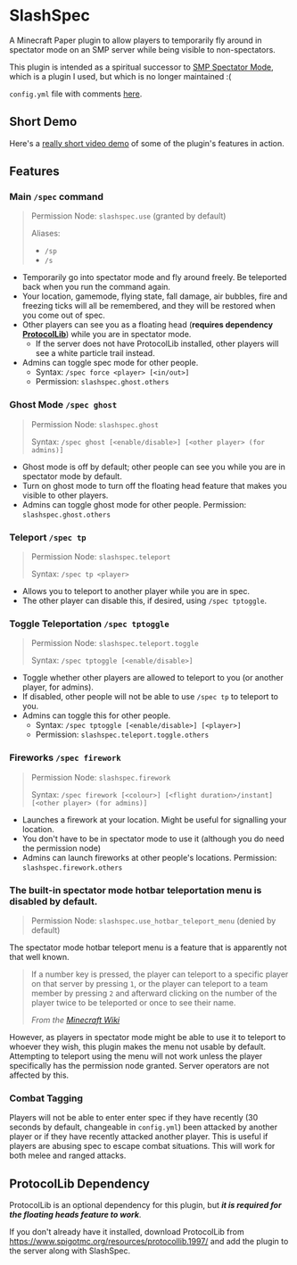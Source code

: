 # SlashSpec
A Minecraft Paper plugin to allow players to temporarily fly around in spectator mode on an SMP server while being visible to non-spectators.

This plugin is intended as a spiritual successor to [SMP Spectator Mode](https://www.spigotmc.org/resources/smp-spectator-mode-1-19-support.77267/), which is a plugin I used, but which is no longer maintained :(

`config.yml` file with comments [here](https://github.com/SeriousGuy888/SlashSpec/blob/main/src/main/resources/config.yml).

## Short Demo

Here's a [really short video demo](https://www.youtube.com/watch?v=vLJpfWCbtQg) of some of the plugin's features in action.

## Features

### Main `/spec` command
> Permission Node: `slashspec.use` (granted by default)
> 
> Aliases:
> - `/sp`
> - `/s`

- Temporarily go into spectator mode and fly around freely. Be teleported back when you run the command again.
- Your location, gamemode, flying state, fall damage, air bubbles, fire and freezing ticks will all be remembered, and they will be restored when you come out of spec.
- Other players can see you as a floating head (**requires dependency [ProtocolLib](https://www.spigotmc.org/resources/protocollib.1997/)**) while you are in spectator mode.
  - If the server does not have ProtocolLib installed, other players will see a white particle trail instead.
- Admins can toggle spec mode for other people.
  - Syntax: `/spec force <player> [<in/out>]`
  - Permission: `slashspec.ghost.others`

### Ghost Mode `/spec ghost`
> Permission Node: `slashspec.ghost`
> 
> Syntax: `/spec ghost [<enable/disable>] [<other player> (for admins)]`

- Ghost mode is off by default; other people can see you while you are in spectator mode by default.
- Turn on ghost mode to turn off the floating head feature that makes you visible to other players.
- Admins can toggle ghost mode for other people. Permission: `slashspec.ghost.others`

### Teleport `/spec tp`
> Permission Node: `slashspec.teleport`
> 
> Syntax: `/spec tp <player>`

- Allows you to teleport to another player while you are in spec.
- The other player can disable this, if desired, using `/spec tptoggle`.

### Toggle Teleportation `/spec tptoggle`
> Permission Node: `slashspec.teleport.toggle`
> 
> Syntax: `/spec tptoggle [<enable/disable>]`

- Toggle whether other players are allowed to teleport to you (or another player, for admins).
- If disabled, other people will not be able to use `/spec tp` to teleport to you.
- Admins can toggle this for other people.
  - Syntax: `/spec tptoggle [<enable/disable>] [<player>]`
  - Permission: `slashspec.teleport.toggle.others`

### Fireworks `/spec firework`
> Permission Node: `slashspec.firework`
> 
> Syntax: `/spec firework [<colour>] [<flight duration>/instant] [<other player> (for admins)]`

- Launches a firework at your location. Might be useful for signalling your location.
- You don't have to be in spectator mode to use it (although you do need the permission node)
- Admins can launch fireworks at other people's locations. Permission: `slashspec.firework.others`

### The built-in spectator mode hotbar teleportation menu is disabled by default.
> Permission Node: `slashspec.use_hotbar_teleport_menu` (denied by default)

The spectator mode hotbar teleport menu is a feature that is apparently not that well known.

> If a number key is pressed, the player can teleport to a specific player on that server by pressing `1`, or the player can teleport to a team member by pressing `2` and afterward clicking on the number of the player twice to be teleported or once to see their name.
>
>  _From the [Minecraft Wiki](https://minecraft.wiki/w/Spectator#GUIs)_

However, as players in spectator mode might be able to use it to teleport to whoever they wish, this plugin makes the menu not usable by default. Attempting to teleport using the menu will not work unless the player specifically has the permission node granted. Server operators are not affected by this.

### Combat Tagging

Players will not be able to enter enter spec if they have recently (30 seconds by default, changeable in `config.yml`) been attacked by another player or if they have recently attacked another player. This is useful if players are abusing spec to escape combat situations. This will work for both melee and ranged attacks.

## ProtocolLib Dependency
ProtocolLib is an optional dependency for this plugin, but **_it is required for the floating heads feature to work_**.

If you don't already have it installed, download ProtocolLib from https://www.spigotmc.org/resources/protocollib.1997/ and add the plugin to the server along with SlashSpec.
